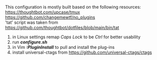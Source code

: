 This configuration is mostly built based on the following resources:  
https://thoughtbot.com/upcase/tmux  
https://github.com/changemewtf/no_plugins  
'tat' script was taken from https://github.com/thoughtbot/dotfiles/blob/main/bin/tat  

1. in Linux settings remap _Caps Lock_ to be _Ctrl_ for better usability
2. run ***configure.sh***
3. in Vim ***:PluginInstall*** to pull and install the plug-ins
4. install universal-ctags from https://github.com/universal-ctags/ctags



